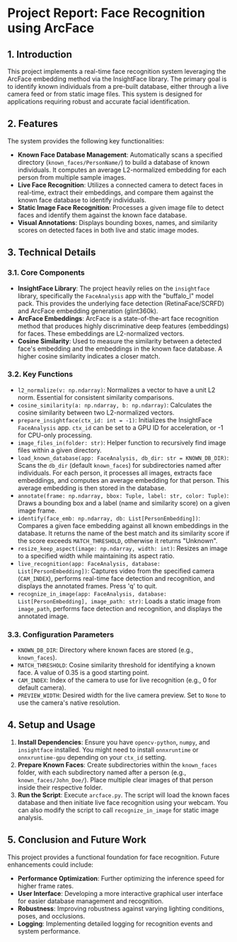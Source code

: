 # Project Report: Face Recognition using ArcFace

## 1. Introduction

This project implements a real-time face recognition system leveraging the ArcFace embedding method via the InsightFace library. The primary goal is to identify known individuals from a pre-built database, either through a live camera feed or from static image files. This system is designed for applications requiring robust and accurate facial identification.

## 2. Features

The system provides the following key functionalities:

*   **Known Face Database Management**: Automatically scans a specified directory (`known_faces/PersonName/`) to build a database of known individuals. It computes an average L2-normalized embedding for each person from multiple sample images.
*   **Live Face Recognition**: Utilizes a connected camera to detect faces in real-time, extract their embeddings, and compare them against the known face database to identify individuals.
*   **Static Image Face Recognition**: Processes a given image file to detect faces and identify them against the known face database.
*   **Visual Annotations**: Displays bounding boxes, names, and similarity scores on detected faces in both live and static image modes.

## 3. Technical Details

### 3.1. Core Components

*   **InsightFace Library**: The project heavily relies on the `insightface` library, specifically the `FaceAnalysis` app with the "buffalo_l" model pack. This provides the underlying face detection (RetinaFace/SCRFD) and ArcFace embedding generation (glint360k).
*   **ArcFace Embeddings**: ArcFace is a state-of-the-art face recognition method that produces highly discriminative deep features (embeddings) for faces. These embeddings are L2-normalized vectors.
*   **Cosine Similarity**: Used to measure the similarity between a detected face's embedding and the embeddings in the known face database. A higher cosine similarity indicates a closer match.

### 3.2. Key Functions

*   `l2_normalize(v: np.ndarray)`: Normalizes a vector to have a unit L2 norm. Essential for consistent similarity comparisons.
*   `cosine_similarity(a: np.ndarray, b: np.ndarray)`: Calculates the cosine similarity between two L2-normalized vectors.
*   `prepare_insightface(ctx_id: int = -1)`: Initializes the InsightFace `FaceAnalysis` app. `ctx_id` can be set to a GPU ID for acceleration, or -1 for CPU-only processing.
*   `image_files_in(folder: str)`: Helper function to recursively find image files within a given directory.
*   `load_known_database(app: FaceAnalysis, db_dir: str = KNOWN_DB_DIR)`: Scans the `db_dir` (default `known_faces`) for subdirectories named after individuals. For each person, it processes all images, extracts face embeddings, and computes an average embedding for that person. This average embedding is then stored in the database.
*   `annotate(frame: np.ndarray, bbox: Tuple, label: str, color: Tuple)`: Draws a bounding box and a label (name and similarity score) on a given image frame.
*   `identify(face_emb: np.ndarray, db: List[PersonEmbedding])`: Compares a given face embedding against all known embeddings in the database. It returns the name of the best match and its similarity score if the score exceeds `MATCH_THRESHOLD`, otherwise it returns "Unknown".
*   `resize_keep_aspect(image: np.ndarray, width: int)`: Resizes an image to a specified width while maintaining its aspect ratio.
*   `live_recognition(app: FaceAnalysis, database: List[PersonEmbedding])`: Captures video from the specified camera (`CAM_INDEX`), performs real-time face detection and recognition, and displays the annotated frames. Press 'q' to quit.
*   `recognize_in_image(app: FaceAnalysis, database: List[PersonEmbedding], image_path: str)`: Loads a static image from `image_path`, performs face detection and recognition, and displays the annotated image.

### 3.3. Configuration Parameters

*   `KNOWN_DB_DIR`: Directory where known faces are stored (e.g., `known_faces`).
*   `MATCH_THRESHOLD`: Cosine similarity threshold for identifying a known face. A value of 0.35 is a good starting point.
*   `CAM_INDEX`: Index of the camera to use for live recognition (e.g., 0 for default camera).
*   `PREVIEW_WIDTH`: Desired width for the live camera preview. Set to `None` to use the camera's native resolution.

## 4. Setup and Usage

1.  **Install Dependencies**: Ensure you have `opencv-python`, `numpy`, and `insightface` installed. You might need to install `onnxruntime` or `onnxruntime-gpu` depending on your `ctx_id` setting.
2.  **Prepare Known Faces**: Create subdirectories within the `known_faces` folder, with each subdirectory named after a person (e.g., `known_faces/John_Doe/`). Place multiple clear images of that person inside their respective folder.
3.  **Run the Script**: Execute `arcface.py`. The script will load the known faces database and then initiate live face recognition using your webcam. You can also modify the script to call `recognize_in_image` for static image analysis.

## 5. Conclusion and Future Work

This project provides a functional foundation for face recognition. Future enhancements could include:

*   **Performance Optimization**: Further optimizing the inference speed for higher frame rates.
*   **User Interface**: Developing a more interactive graphical user interface for easier database management and recognition.
*   **Robustness**: Improving robustness against varying lighting conditions, poses, and occlusions.
*   **Logging**: Implementing detailed logging for recognition events and system performance.
